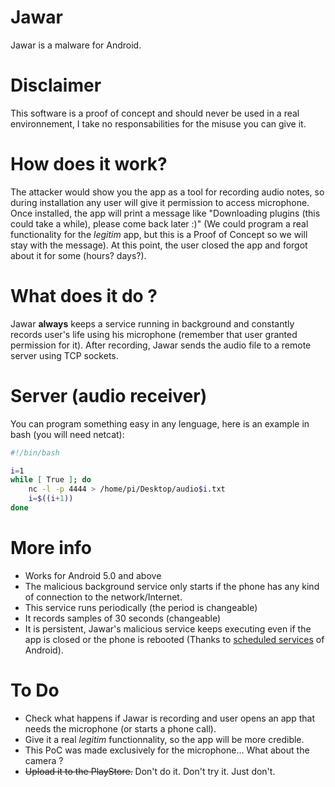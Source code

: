# Jawar

Jawar is a malware for Android.

# Disclaimer

This software is a proof of concept and should never be used in a real environnement, I take no responsabilities for the misuse you can give it.

# How does it work?

The attacker would show you the app as a tool for recording audio notes, so during installation any user will give it permission to access microphone. Once installed, the app will print a message like "Downloading plugins (this could take a while), please come back later :)" (We could program a real functionality for the *legitim* app, but this is a Proof of Concept so we will stay with the message). At this point, the user closed the app and forgot about it for some (hours? days?).

# What does it do ?

Jawar **always** keeps a service running in background and constantly records user's life using his microphone (remember that user granted permission for it).
After recording, Jawar sends the audio file to a remote server using TCP sockets. 

# Server (audio receiver)

You can program something easy in any lenguage, here is an example in bash (you will need netcat):
``` bash
#!/bin/bash

i=1
while [ True ]; do
	nc -l -p 4444 > /home/pi/Desktop/audio$i.txt
	i=$((i+1))
done
```

# More info

- Works for Android 5.0 and above
- The malicious background service only starts if the phone has any kind of connection to the network/Internet.
- This service runs periodically (the period is changeable)
- It records samples of 30 seconds (changeable)
- It is persistent, Jawar's malicious service keeps executing even if the app is closed or the phone is rebooted (Thanks to [scheduled services](https://developer.android.com/guide/components/services.html) of Android).  

# To Do

- Check what happens if Jawar is recording and user opens an app that needs the microphone (or starts a phone call).
- Give it a real *legitim* functionnality, so the app will be more credible.
- This PoC was made exclusively for the microphone... What about the camera ?
- ~~Upload it to the PlayStore.~~ Don't do it. Don't try it. Just don't.
